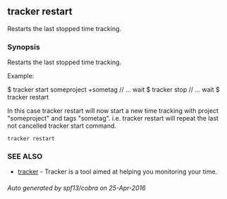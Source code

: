 ## tracker restart

Restarts the last stopped time tracking.

### Synopsis


Restarts the last stopped time tracking.

  Example:

  $ tracker start someproject +sometag
  // ... wait
  $ tracker stop
  // ... wait
  $ tracker restart

  In this case tracker restart will now start a new time tracking with project "someproject" and tags "sometag".
  i.e. tracker restart will repeat the last not cancelled tracker start command.

```
tracker restart
```

### SEE ALSO
* [tracker](tracker.md)	 - Tracker is a tool aimed at helping you monitoring your time.

###### Auto generated by spf13/cobra on 25-Apr-2016
